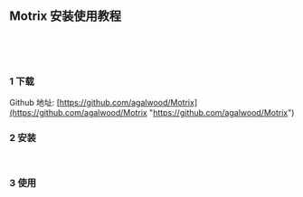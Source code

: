 ## Motrix 安装使用教程  

​    

​    

### 1 下载  

Github 地址: [https://github.com/agalwood/Motrix](https://github.com/agalwood/Motrix "https://github.com/agalwood/Motrix")  



### 2 安装    

​    

### 3 使用  



